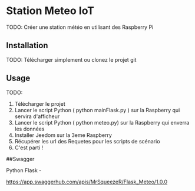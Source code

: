 
# Station Meteo IoT
TODO: Créer une station météo en utilisant des Raspberry Pi
## Installation
TODO: Télécharger simplement ou clonez le projet git
## Usage
TODO: 
1. Télécharger le projet
2. Lancer le script Python ( python mainFlask.py ) sur la Raspberry qui servira d'afficheur
3. Lancer le script Python ( python meteo.py) sur la Raspberry qui enverra les données
4. Installer Jeedom sur la 3eme Raspberry
5. Récupérer les url des Requetes pour les scripts de scénario
6. C'est parti !

##Swagger

Python Flask -

https://app.swaggerhub.com/apis/MrSqueezeR/Flask_Meteo/1.0.0 